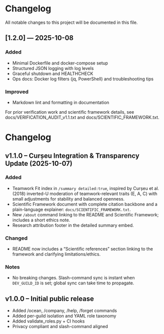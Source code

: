 # Changelog

All notable changes to this project will be documented in this file.

## [1.2.0] — 2025-10-08

### Added

- Minimal Dockerfile and docker-compose setup
- Structured JSON logging with log levels
- Graceful shutdown and HEALTHCHECK
- Ops docs: Docker log filters (jq, PowerShell) and troubleshooting tips

### Improved

- Markdown lint and formatting in documentation

For prior verification work and scientific framework details, see docs/VERIFICATION_AUDIT_v1.1.txt and docs/SCIENTIFIC_FRAMEWORK.txt.
# Changelog

## v1.1.0 – Curșeu Integration & Transparency Update (2025-10-07)

### Added

- Teamwork Fit index in `/summary detailed:true`, inspired by Curșeu et al. (2018) inverted-U moderation of teamwork-relevant traits (E, A, C) with small adjustments for stability and balanced openness.
- Scientific Framework document with complete citation backbone and a plain-language explainer: `docs/SCIENTIFIC_FRAMEWORK.txt`.
- New `/about` command linking to the README and Scientific Framework; includes a short ethics note.
- Research attribution footer in the detailed summary embed.

### Changed

- README now includes a “Scientific references” section linking to the framework and clarifying limitations/ethics.

### Notes

- No breaking changes. Slash-command sync is instant when `DEV_GUILD_ID` is set; global sync can take time to propagate.

## v1.0.0 – Initial public release

- Added /ocean, /company, /help, /forget commands
- Added per-guild isolation and YAML role taxonomy
- Added validate_roles.py + CI hooks
- Privacy compliant and slash-command aligned
